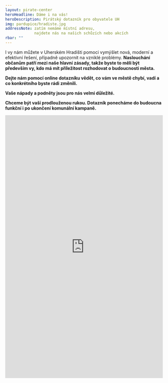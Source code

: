 ```yaml
---
layout: pirate-center
heroHeadline: Dáme i na vás!
heroDescription: Pirátský dotazník pro obyvatele UH 
img: pardupice/hradiste.jpg
addressNote: zatím nemáme místní adresu,
             najdete nás na našich schůzích nebo akcích 
rbar: ""
---
```

I vy nám můžete v Uherském Hradišti pomoci vymýšlet nová, moderní a efektivní řešení, případně upozornit na vzniklé problémy. <strong>Naslouchání občanům patří mezi naše hlavní zásady, takže byste to měli být především vy, kdo má mít příležitost rozhodovat o budoucnosti města.

**Dejte nám pomocí online dotazníku vědět, co vám ve městě chybí, vadí a co konkrétního byste rádi změnili.** 

Vaše nápady a podněty jsou pro nás velmi důležité. 

Chceme být vaší prodlouženou rukou. Dotazník ponecháme do budoucna funkční i po ukončení komunální kampaně.


<iframe src="https://docs.google.com/forms/d/e/1FAIpQLSdSE-l1V9IhViJsk1RcajCOsKr4oDiUN6WrXh8CyvcRCNT2gA/viewform?embedded=true" width="100%" height="837" frameborder="0" marginheight="0" marginwidth="0">Načítání...</iframe>

